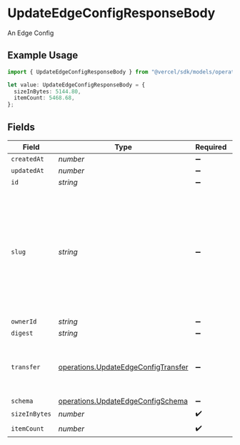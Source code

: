 # UpdateEdgeConfigResponseBody

An Edge Config

## Example Usage

```typescript
import { UpdateEdgeConfigResponseBody } from "@vercel/sdk/models/operations/updateedgeconfig.js";

let value: UpdateEdgeConfigResponseBody = {
  sizeInBytes: 5144.80,
  itemCount: 5468.68,
};
```

## Fields

| Field                                                                                                                                                 | Type                                                                                                                                                  | Required                                                                                                                                              | Description                                                                                                                                           |
| ----------------------------------------------------------------------------------------------------------------------------------------------------- | ----------------------------------------------------------------------------------------------------------------------------------------------------- | ----------------------------------------------------------------------------------------------------------------------------------------------------- | ----------------------------------------------------------------------------------------------------------------------------------------------------- |
| `createdAt`                                                                                                                                           | *number*                                                                                                                                              | :heavy_minus_sign:                                                                                                                                    | N/A                                                                                                                                                   |
| `updatedAt`                                                                                                                                           | *number*                                                                                                                                              | :heavy_minus_sign:                                                                                                                                    | N/A                                                                                                                                                   |
| `id`                                                                                                                                                  | *string*                                                                                                                                              | :heavy_minus_sign:                                                                                                                                    | N/A                                                                                                                                                   |
| `slug`                                                                                                                                                | *string*                                                                                                                                              | :heavy_minus_sign:                                                                                                                                    | Name for the Edge Config Names are not unique. Must start with an alphabetic character and can contain only alphanumeric characters and underscores). |
| `ownerId`                                                                                                                                             | *string*                                                                                                                                              | :heavy_minus_sign:                                                                                                                                    | N/A                                                                                                                                                   |
| `digest`                                                                                                                                              | *string*                                                                                                                                              | :heavy_minus_sign:                                                                                                                                    | N/A                                                                                                                                                   |
| `transfer`                                                                                                                                            | [operations.UpdateEdgeConfigTransfer](../../models/operations/updateedgeconfigtransfer.md)                                                            | :heavy_minus_sign:                                                                                                                                    | Keeps track of the current state of the Edge Config while it gets transferred.                                                                        |
| `schema`                                                                                                                                              | [operations.UpdateEdgeConfigSchema](../../models/operations/updateedgeconfigschema.md)                                                                | :heavy_minus_sign:                                                                                                                                    | N/A                                                                                                                                                   |
| `sizeInBytes`                                                                                                                                         | *number*                                                                                                                                              | :heavy_check_mark:                                                                                                                                    | N/A                                                                                                                                                   |
| `itemCount`                                                                                                                                           | *number*                                                                                                                                              | :heavy_check_mark:                                                                                                                                    | N/A                                                                                                                                                   |